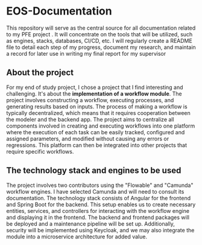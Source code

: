 # EOS-Documentation
This repository will serve as the central source for all documentation related to my PFE project . It will concentrate on the tools that will be utilized, such as engines, stacks, databases, CI/CD, etc. I will regularly create a README file to detail each step of my progress, document my research, and maintain a record for later use in writing my final report for my supervisor

## About the project 
For my end of study project, I chose a project that I find interesting and challenging. It's about the <b>implementation of a workflow module</b>. The project involves constructing a workflow, executing processes, and generating results based on inputs. The process of making a workflow is typically decentralized, which means that it requires cooperation between the modeler and the backend app. The project aims to centralize all components involved in creating and executing workflows into one platform where the execution of each task can be easily tracked, configured and assigned parameters, and modified without causing any errors or regressions. This platform can then be integrated into other projects that require specific workflows.

## The technology stack and engines to be used
The project involves two contributors using the "Flowable" and "Camunda" workflow engines. I have selected Camunda and will need to consult its documentation. The technology stack consists of Angular for the frontend and Spring Boot for the backend. This setup enables us to create necessary entities, services, and controllers for interacting with the workflow engine and displaying it in the frontend. The backend and frontend packages will be deployed and a maintenance pipeline will be set up. Additionally, security will be implemented using Keycloak, and we may also integrate the module into a microservice architecture for added value.

